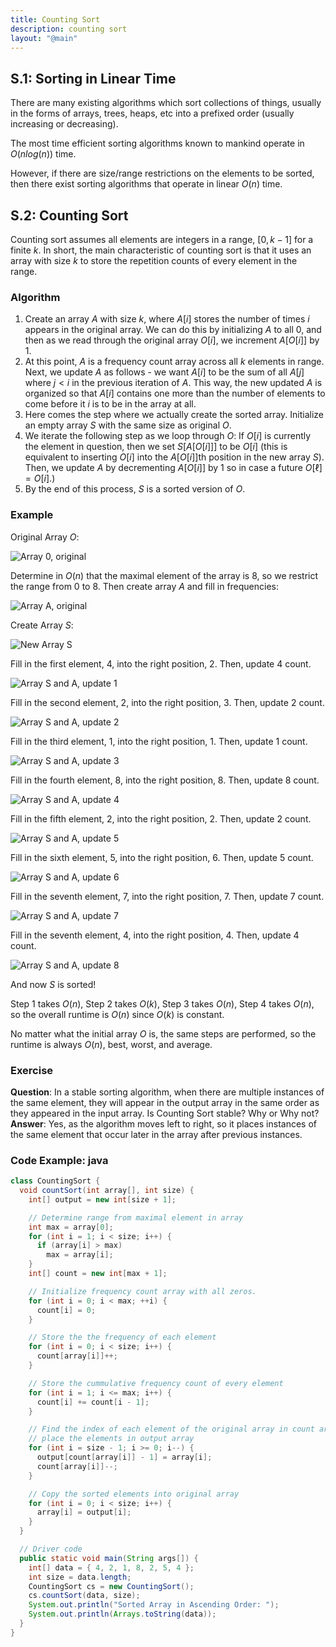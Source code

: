 ```yaml
---
title: Counting Sort
description: counting sort
layout: "@main"
---
```


## **S.1: Sorting in Linear Time**

There are many existing algorithms which sort collections of things, usually in the forms of arrays, trees, heaps, etc into a prefixed order (usually increasing or decreasing).

The most time efficient sorting algorithms known to mankind operate in $O(nlog(n))$ time.

However, if there are size/range restrictions on the elements to be sorted, then there exist sorting algorithms that operate in linear $O(n)$ time.

## **S.2: Counting Sort**

Counting sort assumes all elements are integers in a range, $[0, k-1]$ for a finite $k$. In short, the main characteristic of counting sort is that it uses an array with size $k$ to store the repetition counts of every element in the range.

### Algorithm

1. Create an array $A$ with size $k$, where $A[i]$ stores the number of times $i$ appears in the original array. We can do this by initializing $A$ to all $0$, and then as we read through the original array $O[i]$, we increment $A[O[i]]$ by 1.
2. At this point, $A$ is a frequency count array across all $k$ elements in range. Next, we update $A$ as follows - we want $A[i]$ to be the sum of all $A[j]$ where $j < i$ in the previous iteration of $A$. This way, the new updated $A$ is organized so that $A[i]$ contains one more than the number of elements to come before it $i$ is to be in the array at all.
3. Here comes the step where we actually create the sorted array. Initialize an empty array $S$ with the same size as original $O$.
4. We iterate the following step as we loop through $O$: If $O[i]$ is currently the element in question, then we set $S[A[O[i]]]$ to be $O[i]$ (this is equivalent to inserting $O[i]$ into the $A[O[i]]$th position in the new array $S$). Then, we update $A$ by decrementing $A[O[i]]$ by 1 so in case a future $O[\ell] = O[i].$)
5. By the end of this process, $S$ is a sorted version of $O$.

### Example

Original Array $O$:

![Array 0, original](https://i.ibb.co/KwZKyPS/CSort1.png)

Determine in $O(n)$ that the maximal element of the array is 8, so we restrict the range from 0 to 8. Then create array $A$ and fill in frequencies:

![Array A, original](https://i.ibb.co/k88kmY3/CSort2.png)

Create Array $S$:

![New Array S](https://i.ibb.co/NFtwZNz/CSort10.png)

Fill in the first element, 4, into the right position, 2. Then, update 4 count.

![Array S and A, update 1](https://i.ibb.co/qJCD09J/CSort3.png)

Fill in the second element, 2, into the right position, 3. Then, update 2 count.

![Array S and A, update 2](https://i.ibb.co/Fs2HGSy/CSort4.png)

Fill in the third element, 1, into the right position, 1. Then, update 1 count.

![Array S and A, update 3](https://i.ibb.co/5WWm4Tr/CSort5.png)

Fill in the fourth element, 8, into the right position, 8. Then, update 8 count.

![Array S and A, update 4](https://i.ibb.co/C9gyRCW/CSort6.png)

Fill in the fifth element, 2, into the right position, 2. Then, update 2 count.

![Array S and A, update 5](https://i.ibb.co/3yYfZnG/CSort7.png)

Fill in the sixth element, 5, into the right position, 6. Then, update 5 count.

![Array S and A, update 6](https://i.ibb.co/84SD5yt/CSort8.png)

Fill in the seventh element, 7, into the right position, 7. Then, update 7 count.

![Array S and A, update 7](https://i.ibb.co/FVwwn39/CSort9.png)

Fill in the seventh element, 4, into the right position, 4. Then, update 4 count.

![Array S and A, update 8](https://i.ibb.co/D49T2qD/CSort10.png)

And now $S$ is sorted!

Step 1 takes $O(n)$, Step 2 takes $O(k)$, Step 3 takes $O(n)$, Step 4 takes $O(n)$, so the overall runtime is $O(n)$ since $O(k)$ is constant.

No matter what the initial array $O$ is, the same steps are performed, so the runtime is always $O(n)$, best, worst, and average.

### Exercise

**Question**: In a stable sorting algorithm, when there are multiple instances of the same element, they will appear in the output array in the same order as they appeared in the input array. Is Counting Sort stable? Why or Why not?
**Answer**: Yes, as the algorithm moves left to right, so it places instances of the same element that occur later in the array after previous instances.

### Code Example: java

```java
class CountingSort {
  void countSort(int array[], int size) {
    int[] output = new int[size + 1];

    // Determine range from maximal element in array
    int max = array[0];
    for (int i = 1; i < size; i++) {
      if (array[i] > max)
        max = array[i];
    }
    int[] count = new int[max + 1];

    // Initialize frequency count array with all zeros.
    for (int i = 0; i < max; ++i) {
      count[i] = 0;
    }

    // Store the the frequency of each element
    for (int i = 0; i < size; i++) {
      count[array[i]]++;
    }

    // Store the cummulative frequency count of every element
    for (int i = 1; i <= max; i++) {
      count[i] += count[i - 1];
    }

    // Find the index of each element of the original array in count array, and
    // place the elements in output array
    for (int i = size - 1; i >= 0; i--) {
      output[count[array[i]] - 1] = array[i];
      count[array[i]]--;
    }

    // Copy the sorted elements into original array
    for (int i = 0; i < size; i++) {
      array[i] = output[i];
    }
  }

  // Driver code
  public static void main(String args[]) {
    int[] data = { 4, 2, 1, 8, 2, 5, 4 };
    int size = data.length;
    CountingSort cs = new CountingSort();
    cs.countSort(data, size);
    System.out.println("Sorted Array in Ascending Order: ");
    System.out.println(Arrays.toString(data));
  }
}
```

